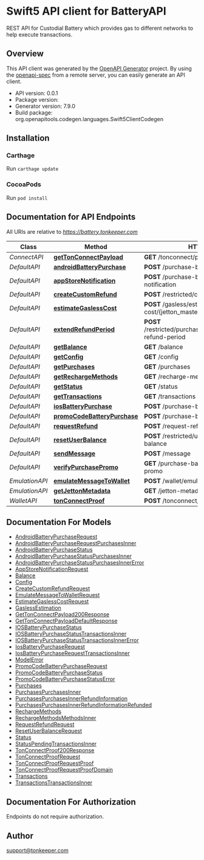 # Swift5 API client for BatteryAPI

REST API for Custodial Battery which provides gas to different networks to help execute transactions.

## Overview
This API client was generated by the [OpenAPI Generator](https://openapi-generator.tech) project.  By using the [openapi-spec](https://github.com/OAI/OpenAPI-Specification) from a remote server, you can easily generate an API client.

- API version: 0.0.1
- Package version: 
- Generator version: 7.9.0
- Build package: org.openapitools.codegen.languages.Swift5ClientCodegen

## Installation

### Carthage

Run `carthage update`

### CocoaPods

Run `pod install`

## Documentation for API Endpoints

All URIs are relative to *https://battery.tonkeeper.com*

Class | Method | HTTP request | Description
------------ | ------------- | ------------- | -------------
*ConnectAPI* | [**getTonConnectPayload**](docs/ConnectAPI.md#gettonconnectpayload) | **GET** /tonconnect/payload | 
*DefaultAPI* | [**androidBatteryPurchase**](docs/DefaultAPI.md#androidbatterypurchase) | **POST** /purchase-battery/android | 
*DefaultAPI* | [**appStoreNotification**](docs/DefaultAPI.md#appstorenotification) | **POST** /purchase-battery/ios/app-store-notification | 
*DefaultAPI* | [**createCustomRefund**](docs/DefaultAPI.md#createcustomrefund) | **POST** /restricted/create-custom-refund | 
*DefaultAPI* | [**estimateGaslessCost**](docs/DefaultAPI.md#estimategaslesscost) | **POST** /gasless/estimate-cost/{jetton_master} | 
*DefaultAPI* | [**extendRefundPeriod**](docs/DefaultAPI.md#extendrefundperiod) | **POST** /restricted/purchases/{purchase_id}/extend-refund-period | 
*DefaultAPI* | [**getBalance**](docs/DefaultAPI.md#getbalance) | **GET** /balance | 
*DefaultAPI* | [**getConfig**](docs/DefaultAPI.md#getconfig) | **GET** /config | 
*DefaultAPI* | [**getPurchases**](docs/DefaultAPI.md#getpurchases) | **GET** /purchases | 
*DefaultAPI* | [**getRechargeMethods**](docs/DefaultAPI.md#getrechargemethods) | **GET** /recharge-methods | 
*DefaultAPI* | [**getStatus**](docs/DefaultAPI.md#getstatus) | **GET** /status | 
*DefaultAPI* | [**getTransactions**](docs/DefaultAPI.md#gettransactions) | **GET** /transactions | 
*DefaultAPI* | [**iosBatteryPurchase**](docs/DefaultAPI.md#iosbatterypurchase) | **POST** /purchase-battery/ios | 
*DefaultAPI* | [**promoCodeBatteryPurchase**](docs/DefaultAPI.md#promocodebatterypurchase) | **POST** /purchase-battery/promo-code | 
*DefaultAPI* | [**requestRefund**](docs/DefaultAPI.md#requestrefund) | **POST** /request-refund | 
*DefaultAPI* | [**resetUserBalance**](docs/DefaultAPI.md#resetuserbalance) | **POST** /restricted/users/{user_id}/reset-balance | 
*DefaultAPI* | [**sendMessage**](docs/DefaultAPI.md#sendmessage) | **POST** /message | 
*DefaultAPI* | [**verifyPurchasePromo**](docs/DefaultAPI.md#verifypurchasepromo) | **GET** /purchase-battery/verify-purchase-promo | 
*EmulationAPI* | [**emulateMessageToWallet**](docs/EmulationAPI.md#emulatemessagetowallet) | **POST** /wallet/emulate | 
*EmulationAPI* | [**getJettonMetadata**](docs/EmulationAPI.md#getjettonmetadata) | **GET** /jetton-metadata/{name}.json | 
*WalletAPI* | [**tonConnectProof**](docs/WalletAPI.md#tonconnectproof) | **POST** /tonconnect/proof | 


## Documentation For Models

 - [AndroidBatteryPurchaseRequest](docs/AndroidBatteryPurchaseRequest.md)
 - [AndroidBatteryPurchaseRequestPurchasesInner](docs/AndroidBatteryPurchaseRequestPurchasesInner.md)
 - [AndroidBatteryPurchaseStatus](docs/AndroidBatteryPurchaseStatus.md)
 - [AndroidBatteryPurchaseStatusPurchasesInner](docs/AndroidBatteryPurchaseStatusPurchasesInner.md)
 - [AndroidBatteryPurchaseStatusPurchasesInnerError](docs/AndroidBatteryPurchaseStatusPurchasesInnerError.md)
 - [AppStoreNotificationRequest](docs/AppStoreNotificationRequest.md)
 - [Balance](docs/Balance.md)
 - [Config](docs/Config.md)
 - [CreateCustomRefundRequest](docs/CreateCustomRefundRequest.md)
 - [EmulateMessageToWalletRequest](docs/EmulateMessageToWalletRequest.md)
 - [EstimateGaslessCostRequest](docs/EstimateGaslessCostRequest.md)
 - [GaslessEstimation](docs/GaslessEstimation.md)
 - [GetTonConnectPayload200Response](docs/GetTonConnectPayload200Response.md)
 - [GetTonConnectPayloadDefaultResponse](docs/GetTonConnectPayloadDefaultResponse.md)
 - [IOSBatteryPurchaseStatus](docs/IOSBatteryPurchaseStatus.md)
 - [IOSBatteryPurchaseStatusTransactionsInner](docs/IOSBatteryPurchaseStatusTransactionsInner.md)
 - [IOSBatteryPurchaseStatusTransactionsInnerError](docs/IOSBatteryPurchaseStatusTransactionsInnerError.md)
 - [IosBatteryPurchaseRequest](docs/IosBatteryPurchaseRequest.md)
 - [IosBatteryPurchaseRequestTransactionsInner](docs/IosBatteryPurchaseRequestTransactionsInner.md)
 - [ModelError](docs/ModelError.md)
 - [PromoCodeBatteryPurchaseRequest](docs/PromoCodeBatteryPurchaseRequest.md)
 - [PromoCodeBatteryPurchaseStatus](docs/PromoCodeBatteryPurchaseStatus.md)
 - [PromoCodeBatteryPurchaseStatusError](docs/PromoCodeBatteryPurchaseStatusError.md)
 - [Purchases](docs/Purchases.md)
 - [PurchasesPurchasesInner](docs/PurchasesPurchasesInner.md)
 - [PurchasesPurchasesInnerRefundInformation](docs/PurchasesPurchasesInnerRefundInformation.md)
 - [PurchasesPurchasesInnerRefundInformationRefunded](docs/PurchasesPurchasesInnerRefundInformationRefunded.md)
 - [RechargeMethods](docs/RechargeMethods.md)
 - [RechargeMethodsMethodsInner](docs/RechargeMethodsMethodsInner.md)
 - [RequestRefundRequest](docs/RequestRefundRequest.md)
 - [ResetUserBalanceRequest](docs/ResetUserBalanceRequest.md)
 - [Status](docs/Status.md)
 - [StatusPendingTransactionsInner](docs/StatusPendingTransactionsInner.md)
 - [TonConnectProof200Response](docs/TonConnectProof200Response.md)
 - [TonConnectProofRequest](docs/TonConnectProofRequest.md)
 - [TonConnectProofRequestProof](docs/TonConnectProofRequestProof.md)
 - [TonConnectProofRequestProofDomain](docs/TonConnectProofRequestProofDomain.md)
 - [Transactions](docs/Transactions.md)
 - [TransactionsTransactionsInner](docs/TransactionsTransactionsInner.md)


<a id="documentation-for-authorization"></a>
## Documentation For Authorization

Endpoints do not require authorization.


## Author

support@tonkeeper.com

